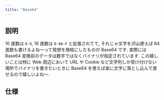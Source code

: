 ```yaml
---
title: "Base64"
---
```


## 説明
10 進数は `0-9`, 16 進数は `0-9A-F` と拡張されてて, それじゃ文字を沢山使えば 64 進数も書けるよね～って発想を規格にしたものが Base64 です. 実際には Base64 変換前のデータは数字ではなくバイナリが指定されています. この嬉しいことは特に Web 周辺において URL や Cookie など文字列しか受け付けない場所でバイナリを書きたいときに Base64 を使えば楽に文字に落とし込んで渡せるので嬉しいよね～.

## 仕様

